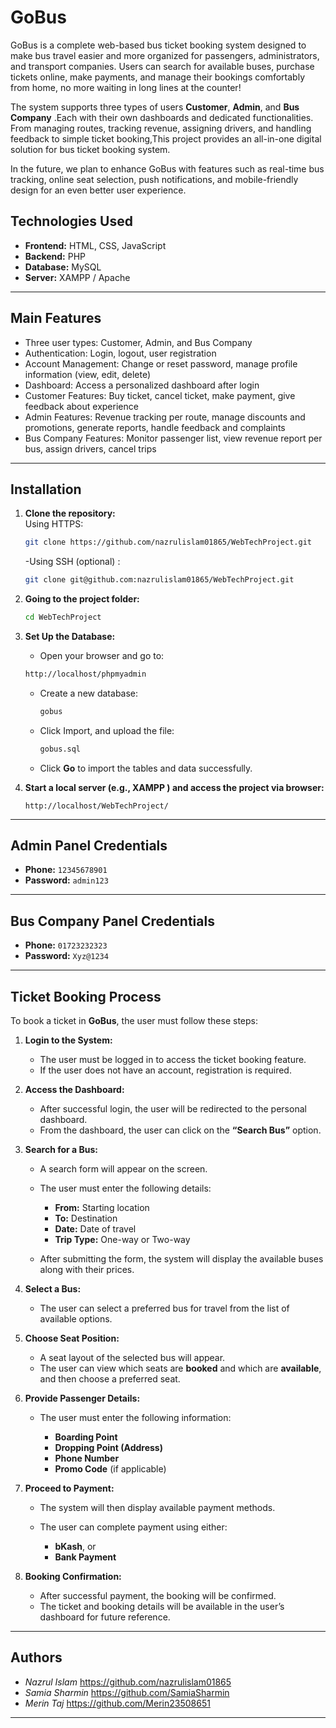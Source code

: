 #  GoBus
GoBus is a complete web-based bus ticket booking system designed to make bus travel easier and more organized for passengers, administrators, and transport companies. Users can search for available buses, purchase tickets online, make payments, and manage their bookings comfortably from home, no more waiting in long lines at the counter!

The system supports three types of users **Customer**, **Admin**, and **Bus Company** .Each with their own dashboards and dedicated functionalities. From managing routes, tracking revenue, assigning drivers, and handling feedback to simple ticket booking,This project provides an all-in-one digital solution for bus ticket booking system.

In the future, we plan to enhance GoBus with features such as real-time bus tracking, online seat selection, push notifications, and mobile-friendly design for an even better user experience.


## Technologies Used
- **Frontend:** HTML, CSS, JavaScript  
- **Backend:** PHP  
- **Database:** MySQL  
- **Server:** XAMPP / Apache 
---

## Main Features
-  Three user types: Customer, Admin, and Bus Company
-  Authentication: Login, logout, user registration
-  Account Management: Change or reset password, manage profile information (view, edit, delete)
-  Dashboard: Access a personalized dashboard after login
-  Customer Features: Buy ticket, cancel ticket, make payment, give feedback about experience
-  Admin Features: Revenue tracking per route, manage discounts and promotions, generate reports, handle feedback and complaints
-  Bus Company Features: Monitor passenger list, view revenue report per bus, assign drivers, cancel trips

---

## Installation
1. **Clone the repository:**  
   Using HTTPS:  
     ```sh
     git clone https://github.com/nazrulislam01865/WebTechProject.git
     ```  
   -Using SSH (optional) :  
     ```sh
     git clone git@github.com:nazrulislam01865/WebTechProject.git
     ```
2. **Going to the project folder:**  
   ```sh
   cd WebTechProject
   ```
3. **Set Up the Database:**
    - Open your browser and go to:
     ```sh
    http://localhost/phpmyadmin
     ```
   - Create a new database:
     ```sh
     gobus
     ```
   - Click Import, and upload the file:
     ```sh
     gobus.sql
     ```
   - Click **Go** to import the tables and data successfully.

4. **Start a local server (e.g., XAMPP ) and access the project via browser:**
   ```
   http://localhost/WebTechProject/
   ```
---
##  Admin Panel Credentials

- **Phone:** `12345678901`  
- **Password:** `admin123`  
---

##  Bus Company Panel Credentials

- **Phone:** `01723232323`  
- **Password:** `Xyz@1234`  
---

## Ticket Booking Process
To book a ticket in **GoBus**, the user must follow these steps:
1. **Login to the System:**
   * The user must be logged in to access the ticket booking feature.
   * If the user does not have an account, registration is required.

2. **Access the Dashboard:**
   * After successful login, the user will be redirected to the personal dashboard.
   * From the dashboard, the user can click on the **“Search Bus”** option.

3. **Search for a Bus:**
   * A search form will appear on the screen.
   * The user must enter the following details:

     * **From:** Starting location
     * **To:** Destination
     * **Date:** Date of travel
     * **Trip Type:** One-way or Two-way
   * After submitting the form, the system will display the available buses along with their prices.

4. **Select a Bus:**
   * The user can select a preferred bus for travel from the list of available options.

5. **Choose Seat Position:**
   * A seat layout of the selected bus will appear.
   * The user can view which seats are **booked** and which are **available**, and then choose a preferred seat.

6. **Provide Passenger Details:**
   * The user must enter the following information:

     * **Boarding Point**
     * **Dropping Point (Address)**
     * **Phone Number**
     * **Promo Code** (if applicable)

7. **Proceed to Payment:**
   * The system will then display available payment methods.
   * The user can complete payment using either:

     * **bKash**, or
     * **Bank Payment**

8. **Booking Confirmation:**
   * After successful payment, the booking will be confirmed.
   * The ticket and booking details will be available in the user’s dashboard for future reference.
---

## Authors
- *Nazrul Islam*
https://github.com/nazrulislam01865
- *Samia Sharmin*
https://github.com/SamiaSharmin
- *Merin Taj*
https://github.com/Merin23508651

---
